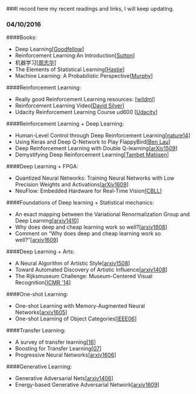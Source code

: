 ###I record here my recent readings and links, I will keep updating.

### 04/10/2016
####Books:
- Deep Learning[[Goodfellow](http://www.deeplearningbook.org/)]
- Reinforcement Learning:An Introduction[[Sutton](https://webdocs.cs.ualberta.ca/~sutton/book/the-book.html)]
- 机器学习[[周志华](http://cs.nju.edu.cn/zhouzh/zhouzh.files/publication/MLbook2016.htm)]
- The Elements of Statistical Learning[[Hastie](http://statweb.stanford.edu/~tibs/ElemStatLearn/)]
- Machine Learning: A Probabilistic Perspective[[Murphy](http://people.cs.ubc.ca/~murphyk/MLbook/)]

####Reinforcement Learning:
- Really good Reinforcement Learning resources: [[wildml](http://www.wildml.com/)]
- Reinforcement Learning Video[[David Silver](http://www0.cs.ucl.ac.uk/staff/d.silver/web/Teaching.html)]
- Udacity Reinforcement Learning Course ud600 [[Udacity](https://www.udacity.com/)]

####Reinforcement Learning + Deep Learning:
- Human-Level Control through Deep Reinforcement Learning[[nature14](http://www.readcube.com/articles/10.1038/nature14236)]
- Using Keras and Deep Q-Network to Play FlappyBird[[Ben Lau](https://yanpanlau.github.io/2016/07/10/FlappyBird-Keras.html)]
- Deep Reinforcement Learning with Double Q-learning[[arXiv1509](https://arxiv.org/abs/1509.06461)]
- Demystifying Deep Reinforcement Learning[[Tambet Matiisen](https://www.nervanasys.com/demystifying-deep-reinforcement-learning/)]

####Deep Learning + FPGA:
- Quantized Neural Networks: Training Neural Networks with Low Precision Weights and Activations[[arXiv1609](https://arxiv.org/abs/1609.07061)]
- NeuFlow: Embedded Hardware for Real-Time Vision[[CBLL](http://www.cs.nyu.edu/~yann/research/neuflow/index.html)]

####Foundations of Deep learning + Statistical mechanics:
- An exact mapping between the Variational Renormalization Group and Deep Learning[[arxiv1410](https://arxiv.org/abs/1410.3831)]
- Why does deep and cheap learning work so well?[[arxiv1608](https://arxiv.org/abs/1608.08225)]
- Comment on “Why does deep and cheap learning work so well?”[[arxiv1609](https://arxiv.org/abs/1609.03541)]

####Deep Learning + Arts:
- A Neural Algorithm of Artistic Style[[arxiv1508](https://arxiv.org/abs/1508.06576)]
- Toward Automated Discovery of Artistic Influence[[arxiv1408](https://arxiv.org/abs/1408.3218)]
- The Rijksmuseum Challenge: Museum-Centered Visual Recognition[[ICMR '14](https://staff.fnwi.uva.nl/t.e.j.mensink/publications/mensink14icmr.pdf)]

####One-shot Learning:
- One-shot Learning with Memory-Augmented Neural Networks[[arxiv1605](https://arxiv.org/abs/1605.06065)]
- One-shot Learning of Object Categories[[IEEE06](http://vision.stanford.edu/documents/Fei-FeiFergusPerona2006.pdf)]

####Transfer Learning:
- A survey of transfer learning[[16](http://download.springer.com/static/pdf/222/art%253A10.1186%252Fs40537-016-0043-6.pdf?originUrl=http%3A%2F%2Fjournalofbigdata.springeropen.com%2Farticle%2F10.1186%2Fs40537-016-0043-6&token2=exp=1475586747~acl=%2Fstatic%2Fpdf%2F222%2Fart%25253A10.1186%25252Fs40537-016-0043-6.pdf*~hmac=12094528b0e664eefef8482da65a4f94e1bb1c96058ae701b461312c10733fd7)]
- Boosting for Transfer Learning[[07](http://ftp.cse.ust.hk/~qyang/Docs/2007/tradaboost.pdf)]
- Progressive Neural Networks[[arxiv1606](https://arxiv.org/abs/1606.04671)]

####Generative Learning:
- Generative Adversarial Nets[[arxiv1406](https://arxiv.org/abs/1406.2661)]
- Energy-based Generative Adversarial Network[[arxiv1609](https://arxiv.org/abs/1609.03126)]



